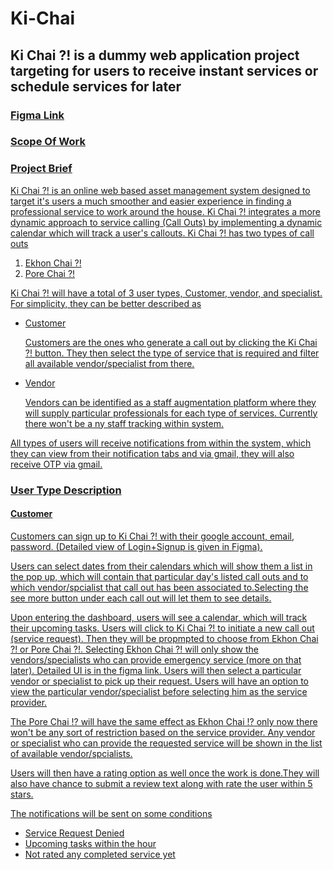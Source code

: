 # Ki-Chai
<h2>Ki Chai ?! is a dummy web application project targeting for users to receive instant services or schedule services for later </h2>

<h3><a href="https://www.figma.com/file/l4oiD49265PuS6ZEGkC59j/KiChai-UI%2FUX-(Copy)?type=design&node-id=0%3A1&mode=design&t=E0ExOHtSAB0hAhaK-1">Figma Link</h3>
<h3><a href="https://docs.google.com/spreadsheets/d/1PvS7hiIsBxuIwPZcQ3fVEvRd9427L8-tdO9d4jjcPfE/edit?usp=sharing">Scope Of Work</h3>

<h3>Project Brief</h3>

<p>Ki Chai ?! is an online web based asset management system designed to target it's users a much smoother and easier experience in finding a professional service to work around the house. Ki Chai ?! integrates a more dynamic approach to service calling (Call Outs) by implementing a dynamic calendar which will track a user's callouts. 
Ki Chai ?! has two types of call outs <ol><li>Ekhon Chai ?!</li><li>Pore Chai ?!</li></ol> Ki Chai ?! will have a total of 3 user types, Customer, vendor, and specialist. For simplicity, they can be better described as 
<ul>
  <li>Customer
    <p>Customers are the ones who generate a call out by clicking the Ki Chai ?! button. They then select the type of service that is required and filter all available vendor/specialist from there.</p>
  </li>
  <li>Vendor
    <p>Vendors can be identified as a staff augmentation platform where they will supply particular professionals for each type of services. Currently there won't be a ny staff tracking within system.</p>
  </li>
</ul>
</p>
<p>All types of users will receive notifications from within the system, which they can view from their notification tabs and via gmail, they will also receive OTP via gmail.</p>
<p><h3>User Type Description</h3></p>
<p><h4>Customer</h4></p>
<P>Customers can sign up to Ki Chai ?! with their google account, email, password. (Detailed view of Login+Signup is given in Figma).</P>
<p>Users can select dates from their calendars which will show them a list in the pop up, which will contain that particular day's listed call outs and to which vendor/spcialist that call out has been associated to.Selecting the see more button under each call out will let them to see details.</p>
<P> Upon entering the dashboard, users will see a calendar, which will track their upcoming tasks. Users will click to Ki Chai ?! to initiate a new call out (service request). Then they will be propmpted to choose from Ekhon Chai ?! or Pore Chai ?!. Selecting Ekhon Chai ?! will only show the vendors/specialists who can provide emergency service (more on that later). Detailed UI is in the figma link. Users will then select a particular vendor or specialist to pick up their request. Users will have an option to view the particular vendor/specialist before selecting him as the service provider.</P>
<p>The Pore Chai !? will have the same effect as Ekhon Chai !? only now there won't be any sort of restriction based on the service provider. Any vendor or specialist who can provide the requested service will be shown in the list of available vendor/spcialists.</p>
<p>Users will then have a rating option as well once the work is done.They will also have chance to submit a review text along with rate the user within 5 stars.</p>
<p>The notifications will be sent on some conditions <ul>
  <li>Service Request Denied</li>
  <li>Upcoming tasks within the hour</li>
  <li>Not rated any completed service yet</li>
</ul></p>
